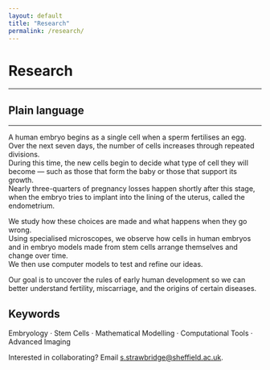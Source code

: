 ```yaml
---
layout: default
title: "Research"
permalink: /research/
---
```


# **Research**
---

## Plain language
---

A human embryo begins as a single cell when a sperm fertilises an egg.  
Over the next seven days, the number of cells increases through repeated divisions.  
During this time, the new cells begin to decide what type of cell they will become — such as those that form the baby or those that support its growth.  
Nearly three-quarters of pregnancy losses happen shortly after this stage, when the embryo tries to implant into the lining of the uterus, called the endometrium.  

We study how these choices are made and what happens when they go wrong.  
Using specialised microscopes, we observe how cells in human embryos and in embryo models made from stem cells arrange themselves and change over time.  
We then use computer models to test and refine our ideas.  

Our goal is to uncover the rules of early human development so we can better understand fertility, miscarriage, and the origins of certain diseases.  

## Keywords

Embryology · Stem Cells · Mathematical Modelling · Computational Tools · Advanced Imaging

<p class="mt-6">Interested in collaborating? Email <a href="mailto:s.strawbridge@sheffield.ac.uk">s.strawbridge@sheffield.ac.uk</a>.</p>

